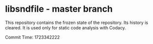 # libsndfile - master branch

This repository contains the frozen state of the repository.
Its history is cleared. It is used only for static code
analysis with Codacy.

Commit Time: 1723342222